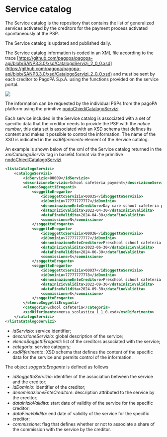 # Service catalog

The Service catalog is the repository that contains the list of generalized services activated by the creditors for the payment process activated spontaneously at the PSP. 

The Service catalog is updated and published daily.

The Service catalog information is coded in an XML file according to the trace [https://github.com/pagopa/pagopa-api/blob/SANP3.3.0/xsd/CatalogoServizi_2_0_0.xsd](https://github.com/pagopa/pagopa-api/blob/SANP3.3.0/xsd/CatalogoServizi_2_0_0.xsd) and must be sent by each creditor to PagoPA S.p.A. using the functions provided on the service portal.

![](../../.gitbook/assets/nodoChiediCatalogoServizi.png)

The information can be requested by the individual PSPs from the pagoPA platform using the primitive [nodoChiediCatalogoServizi](../../appendices/primitive.md#nodochiedicatalogoservizi). 

Each service included in the Service catalog is associated with a set of specific data that the creditor needs to provide the PSP with the _notice number_, this data set is associated with an XSD schema that defines its content and makes it possible to control the information. The name of the XSD is indicated in the _xsdRiferimento_ element of the Service catalog.

An example is shown below of the xml of the Service catalog returned in the _xmlCatalogoServizi_ tag in base64 format via the primitive [nodoChiediCatalogoServizi](../../appendices/primitive.md#nodochiedicatalogoservizi). 

```xml
<listaCatalogoServizi>
	<catalogoServizi>
		<idServizio>00009</idServizio>
		<descrizioneServizio>School cafeteria payment</descrizioneServizio>
		<elencoSoggettiEroganti>
			<soggettoErogante>
				<idSoggettoServizio>00035</idSoggettoServizio>
				<idDominio>77777777777</idDominio>
				<denominazioneEnteCreditore>Day care school cafeteria payment</denominazioneEnteCreditore>
				<dataInizioValidita>2022-04-30</dataInizioValidita>
				<dataFineValidita>2024-04-30</dataFineValidita>
				<commissione>N</commissione>
			</soggettoErogante>
			<soggettoErogante>
				<idSoggettoServizio>00036</idSoggettoServizio>
				<idDominio>77777777777</idDominio>
				<denominazioneEnteCreditore>Preschool school cafeteria payment</denominazioneEnteCreditore>
				<dataInizioValidita>2022-06-30</dataInizioValidita>
				<dataFineValidita>2024-06-30</dataFineValidita>
				<commissione>S</commissione>
			</soggettoErogante>
			<soggettoErogante>
				<idSoggettoServizio>00037</idSoggettoServizio>
				<idDominio>77777777778</idDominio>
				<denominazioneEnteCreditore>Preschool school cafeteria payment</denominazioneEnteCreditore>
				<dataInizioValidita>2022-09-30</dataInizioValidita>
				<dataFineValidita>2024-09-30</dataFineValidita>
				<commissione>S</commissione>
			</soggettoErogante>
		</elencoSoggettiEroganti>
		<categoria>School cafeteria</categoria>
		<xsdRiferimento>mensa_scolastica_1_1_0.xsd</xsdRiferimento>
	</catalogoServizi>
</listaCatalogoServizi>
```

* _idServizio_: service identifier;
* _descrizioneServizio_: global description of the service;
* _elencoSoggettiEroganti_: list of the creditors associated with the service;
* _categoria_: service category;
* _xsdRiferimento_: XSD schema that defines the content of the specific data for the service and permits control of the information.

The object _soggettoErogante_ is defined as follows

* _idSoggettoServizio_: identifier of the association between the service and the creditor;
* _idDominio_: identifier of the creditor;
* _denominazioneEnteCreditore_: description attributed to the service by the creditor;
* _dataInizioValidita_: start date of validity of the service for the specific creditor;
* _dataFineValidita_: end date of validity of the service for the specific creditor;
* _commissione_: flag that defines whether or not to associate a share of the commission with the service by the creditor.
